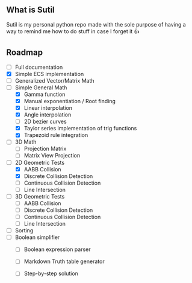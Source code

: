 ## What is Sutil
Sutil is my personal python repo made with the sole purpose of having a way to remind me how to do stuff in case I forget it 👍 

## Roadmap

- [ ] Full documentation
- [x] Simple ECS implementation
- [ ] Generalized Vector/Matrix Math
- [ ] Simple General Math
  - [x] Gamma function
  - [x] Manual exponentiation / Root finding
  - [x] Linear interpolation
  - [x] Angle interpolation
  - [ ] 2D bezier curves
  - [x] Taylor series implementation of trig functions
  - [x] Trapezoid rule integration
- [ ] 3D Math
  - [ ] Projection Matrix
  - [ ] Matrix View Projection
- [ ] 2D Geometric Tests
  - [x] AABB Collision
  - [x] Discrete Collision Detection
  - [ ] Continuous Collision Detection
  - [ ] Line Intersection
- [ ] 3D Geometric Tests
  - [ ] AABB Collision
  - [ ] Discrete Collision Detection
  - [ ] Continuous Collision Detection
  - [ ] Line Intersection
- [ ] Sorting
- [ ] Boolean simplifier
  - [ ] Boolean expression parser
  - [ ] Markdown Truth table generator
  - [ ] Step-by-step solution
  
